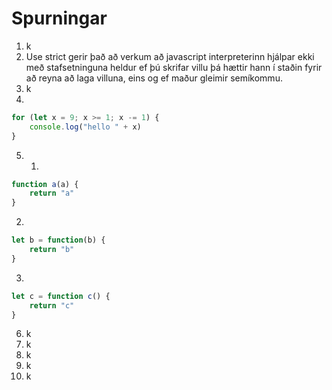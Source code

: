 # Spurningar

1. k
2. Use strict gerir það að verkum að javascript interpreterinn hjálpar ekki með stafsetninguna heldur ef þú skrifar villu þá hættir hann í staðin fyrir að reyna að laga villuna, eins og ef maður gleimir semíkommu.
3. k
4. 
```javascript
for (let x = 9; x >= 1; x -= 1) {
    console.log("hello " + x)
}
```
5. 
   1. 
```javascript
function a(a) {
    return "a"
}
```
   2. 
```javascript
let b = function(b) {
    return "b"
}
```
   3. 
```javascript
let c = function c() {
    return "c"
}
```
6. k
7. k
8. k
9.  k
10. k
